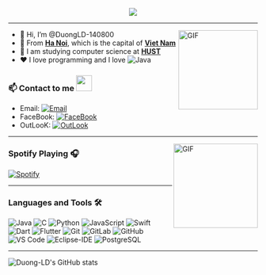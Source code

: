 <p align="center">
  <img src="https://github.com/DuongLD-140800/DuongLD-140800/blob/main/hello.gif">
</p>

---

<img align="right" alt="GIF" height="160px" src="https://media.giphy.com/media/du3J3cXyzhj75IOgvA/giphy.gif" />

- 👋 Hi, I’m @DuongLD-140800
- 👀 From **[Ha Noi](https://en.wikipedia.org/wiki/Hanoi)**, which is the capital of **[Viet Nam](https://en.wikipedia.org/wiki/Vietnam)**
- 🏢 I am studying computer science at **[HUST](https://en.wikipedia.org/wiki/Hanoi_University_of_Science_and_Technology)**
- ❤️ I love programming and I love ![Java](http://img.shields.io/badge/-Java-5B4638?style=flat-square&logo=java&logoColor=ffffff)

### 📫 Contact to me <img src="https://raw.githubusercontent.com/ShahriarShafin/ShahriarShafin/main/Assets/handshake.gif" height="32px">
- Email: [![Email](https://img.shields.io/badge/duong14082000-D14836?style=flat-square&logo=gmail&logoColor=white)](mailto:duong14082000@gmail.com)
- FaceBook: [![FaceBook](https://img.shields.io/badge/duong.ld.hust-1877F2?style=for-the-badge&logo=facebook&logoColor=white)](https://www.facebook.com/duong.ld.hust/)
- OutLooK: [![OutLook](https://img.shields.io/badge/duong.ld180057-0078D4?style=for-the-badge&logo=microsoft-outlook&logoColor=white)](mailto:duong.ld180057@sis.hust.edu.vn)

---

<img align="right" alt="GIF" height="170px" src="https://media.giphy.com/media/J5B1Y8QZnzXXbLQIBu/giphy.gif" />

### Spotify Playing 🎧

[![Spotify](https://novatorem.bgstatic.vercel.app/api/spotify)](https://open.spotify.com/user/11153360645)

---

### Languages and Tools 🛠 

![Java](http://img.shields.io/badge/-Java-5B4638?style=flat-square&logo=java&logoColor=ffffff)
![C](http://img.shields.io/badge/-C-A8B9CC?style=flat-square&logo=c&logoColor=ffffff)
![Python](http://img.shields.io/badge/-Python-3776AB?style=flat-square&logo=python&logoColor=ffffff)
![JavaScript](https://img.shields.io/badge/-JavaScript-%23F7DF1C?style=flat-square&logo=javascript&logoColor=000000&labelColor=%23F7DF1C&color=%23FFCE5A)
![Swift](https://img.shields.io/badge/swift-%23FA7343.svg?style=for-the-badge&logo=swift&logoColor=white)
![Dart](https://img.shields.io/badge/dart-%230175C2.svg?style=for-the-badge&logo=dart&logoColor=white)
![Flutter](https://img.shields.io/badge/Flutter-%2302569B.svg?style=for-the-badge&logo=Flutter&logoColor=white)
![Git](https://img.shields.io/badge/-Git-%23F05032?style=flat-square&logo=git&logoColor=%23ffffff)
![GitLab](https://img.shields.io/badge/-GitLab-FCA121?style=flat-square&logo=gitlab)
![GitHub](https://img.shields.io/badge/-GitHub-181717?style=flat-square&logo=github)
![VS Code](http://img.shields.io/badge/-VS%20Code-007ACC?style=flat-square&logo=visual-studio-code&logoColor=ffffff)
![Eclipse-IDE](http://img.shields.io/badge/-Eclipse-2C2255?style=flat-square&logo=eclipse&logoColor=ffffff)
![PostgreSQL](https://img.shields.io/badge/-PostgreSQL-336791?style=flat-square&logo=postgresql)

---

![Duong-LD's GitHub stats](https://github-readme-stats.vercel.app/api?username=CharalambosIoannou&show_icons=true&theme=tokyonight)
<!---
DuongLD-140800/DuongLD-140800 is a ✨ special ✨ repository because its `README.md` (this file) appears on your GitHub profile.
You can click the Preview link to take a look at your changes.
--->
